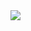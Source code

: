 <html> <IMG SRC="D:\ALEXANDRA ~\U. de Chile\Ramos (PRIMER SEMESTRE)\Computación\Tarea 1 (PLAZO 10 y 17 DE MAYO)\grafico.jpg">
</html>
